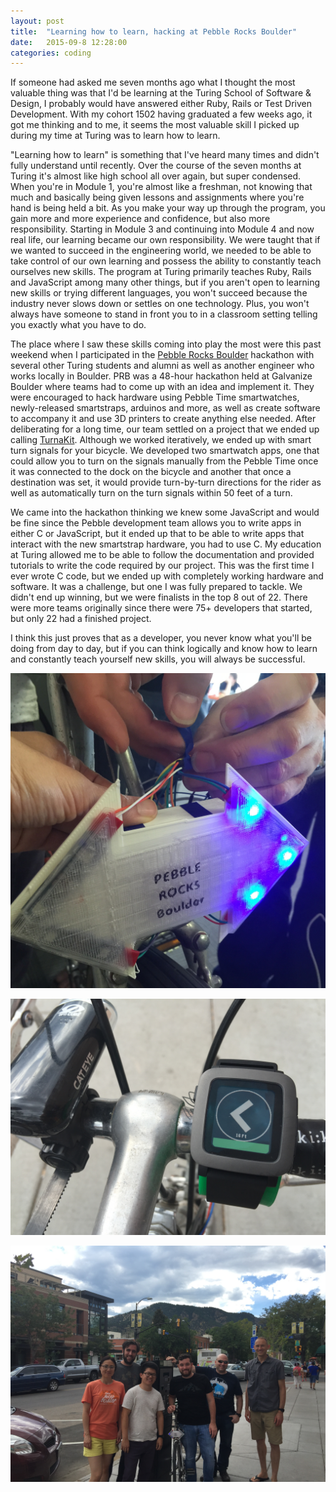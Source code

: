 ```yaml
---
layout: post
title:  "Learning how to learn, hacking at Pebble Rocks Boulder"
date:   2015-09-8 12:28:00
categories: coding
---
```


If someone had asked me seven months ago what I thought the most valuable thing was
that I'd be learning at the Turing School of Software & Design, I probably would have answered either Ruby, Rails or Test Driven Development. With my cohort 1502 having graduated a few weeks ago, it got me thinking and to me, it seems the most valuable skill I picked up during my time at Turing was to learn
how to learn.

"Learning how to learn" is something that I've heard many times and didn't fully understand until recently. Over the course of the seven months at Turing it's almost like high school all over again, but super condensed. When you're in Module 1, you're almost like a freshman, not knowing that much and basically being given lessons and assignments where you're hand is being held a bit. As you make your way up through the program, you gain more and more experience and confidence, but also more responsibility. Starting in Module 3 and continuing into Module 4 and now real life, our learning became our own responsibility. We were taught that if we wanted to succeed in the engineering world, we needed to be able to take control of our own learning and possess the ability to constantly teach ourselves new skills. The program at Turing primarily teaches Ruby, Rails and JavaScript among many other things, but if you aren't open to learning new skills or trying different languages, you won't succeed because the industry never slows down or settles on one technology. Plus, you won't always have someone to stand in front you to in a classroom setting telling you exactly what you have to do.

The place where I saw these skills coming into play the most were this past weekend when I participated in the [Pebble Rocks Boulder](http://www.pebblerocksboulder.com) hackathon with several other Turing students and alumni as well as another engineer who works locally in Boulder. PRB was a 48-hour hackathon held at Galvanize Boulder where teams had to come up with an idea and implement it. They were encouraged to hack hardware using Pebble Time smartwatches, newly-released smartstraps, arduinos and more, as well as create software to accompany it and use 3D printers to create anything else needed. After deliberating for a long time, our team settled on a project that we ended up calling [TurnaKit](https://www.hackster.io/teamturing/turnakit). Although we worked iteratively, we ended up with smart turn signals for your bicycle. We developed two smartwatch apps, one that could allow you to turn on the signals manually from the Pebble Time once it was connected to the dock on the bicycle and another that once a destination was set, it would provide turn-by-turn directions for the rider as well as automatically turn on the turn signals within 50 feet of a turn.

We came into the hackathon thinking we knew some JavaScript and would be fine since the Pebble development team allows you to write apps in either C or JavaScript, but it ended up that to be able to write apps that interact with the new smartstrap hardware, you had to use C. My education at Turing allowed me to be able to follow the documentation and provided tutorials to write the code required by our project. This was the first time I ever wrote C code, but we ended up with completely working hardware and software. It was a challenge, but one I was fully prepared to tackle. We didn't end up winning, but we were finalists in the top 8 out of 22. There were more teams originally since there were 75+ developers that started, but only 22 had a finished project.

I think this just proves that as a developer, you never know what you'll be doing from day to day, but if you can think logically and know how to learn and constantly teach yourself new skills, you will always be successful.

![TurnaKit arduino-controlled LED light.](/assets/img/prb1.JPG)

![TurnaKit light running on Pebble Time.](/assets/img/prb2.JPG)

![Team Turing at Pebble Rocks Boulder.](/assets/img/prb3.JPG)
